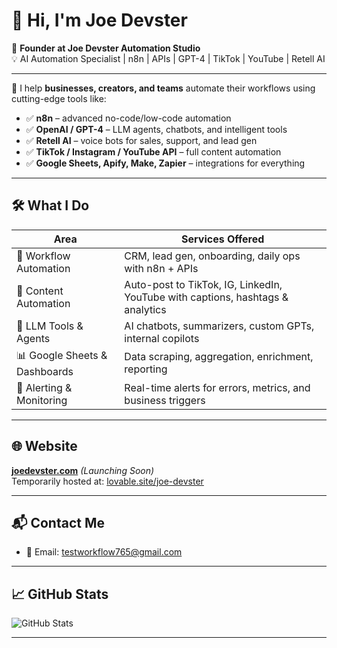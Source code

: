 # 👋 Hi, I'm Joe Devster

🎯 **Founder at Joe Devster Automation Studio**  
💡 AI Automation Specialist | n8n | APIs | GPT-4 | TikTok | YouTube | Retell AI

---

🚀 I help **businesses, creators, and teams** automate their workflows using cutting-edge tools like:

- ✅ **n8n** – advanced no-code/low-code automation
- ✅ **OpenAI / GPT-4** – LLM agents, chatbots, and intelligent tools
- ✅ **Retell AI** – voice bots for sales, support, and lead gen
- ✅ **TikTok / Instagram / YouTube API** – full content automation
- ✅ **Google Sheets, Apify, Make, Zapier** – integrations for everything

---

## 🛠️ What I Do

| Area                         | Services Offered                                                                 |
|-----------------------------|----------------------------------------------------------------------------------|
| 🔄 Workflow Automation       | CRM, lead gen, onboarding, daily ops with n8n + APIs                            |
| 🎥 Content Automation        | Auto-post to TikTok, IG, LinkedIn, YouTube with captions, hashtags & analytics  |
| 🧠 LLM Tools & Agents        | AI chatbots, summarizers, custom GPTs, internal copilots                        |
| 📊 Google Sheets & Dashboards| Data scraping, aggregation, enrichment, reporting                               |
| 🔔 Alerting & Monitoring     | Real-time alerts for errors, metrics, and business triggers                     |

---

## 🌐 Website
**[joedevster.com](https://joedevster.com)** *(Launching Soon)*  
Temporarily hosted at: [lovable.site/joe-devster](https://lovable.site/joe-devster)

---


## 📬 Contact Me
- 📧 Email: [testworkflow765@gmail.com](mailto:testworkflow765@gmail.com)


---

## 📈 GitHub Stats

![GitHub Stats](https://github-readme-stats.vercel.app/api?username=joedevster&show_icons=true&theme=transparent)

---
